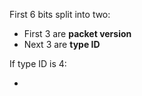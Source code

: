 First 6 bits split into two:

-   First 3 are **packet version**
-   Next 3 are **type ID**

If type ID is 4:

-

